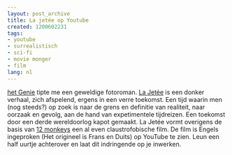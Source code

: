 ```yaml
---
layout: post_archive
title: La jetée op Youtube
created: 1200602231
tags:
- youtube
- surrealistisch
- sci-fi
- movie monger
- film
lang: nl
---
```

[het Genie](http://www.ekudos.nl/artikel/56494/12_monkeysvoorloper_la_jetée_online) tipte me een geweldige fotoroman. [La Jetée](http://www.lucidity.es/la%20jet%C3%A9e.htm) is een donker verhaal, zich afspelend, ergens in een verre toekomst. Een tijd waarin men (nog steeds?) op zoek is naar de grens en definitie van realiteit, naar oorzaak en gevolg, aan de hand van expetimentele tijdreizen. Een toekomst door een derde wereldoorlog kapot gemaakt. La Jetée vormt overigens de basis van [12 monkeys](http://www.imdb.com/title/tt0114746/) een al even claustrofobische film. <!--break-->De film is Engels ingeproken (Het origineel is Frans en Duits) op YouTube te zien. Leun een half uurtje achterover en laat dit indringende op je inwerken.<object width="425" height="373"><param name="movie" value="http://www.youtube.com/v/3RvmJan17q8&rel=1&border=1" /><param name="wmode" value="transparent" /><embed src="http://www.youtube.com/v/3RvmJan17q8&rel=1&border=1" type="application/x-shockwave-flash" wmode="transparent" width="425" height="373"></embed></object>
